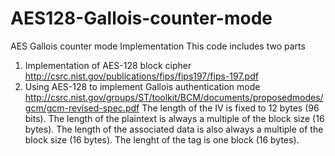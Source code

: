 # AES128-Gallois-counter-mode
AES Gallois counter mode Implementation
This code includes two parts
1. Implementation of AES-128 block cipher
  http://csrc.nist.gov/publications/fips/fips197/fips-197.pdf
2. Using AES-128 to implement Gallois authentication mode
  http://csrc.nist.gov/groups/ST/toolkit/BCM/documents/proposedmodes/gcm/gcm-revised-spec.pdf
  The length of the IV is fixed to 12 bytes (96 bits).
  The length of the plaintext is always a multiple of the block size (16 bytes). 
  The length of the associated data is also always a multiple of the block size (16 bytes).
  The lenght of the tag is one block (16 bytes). 

